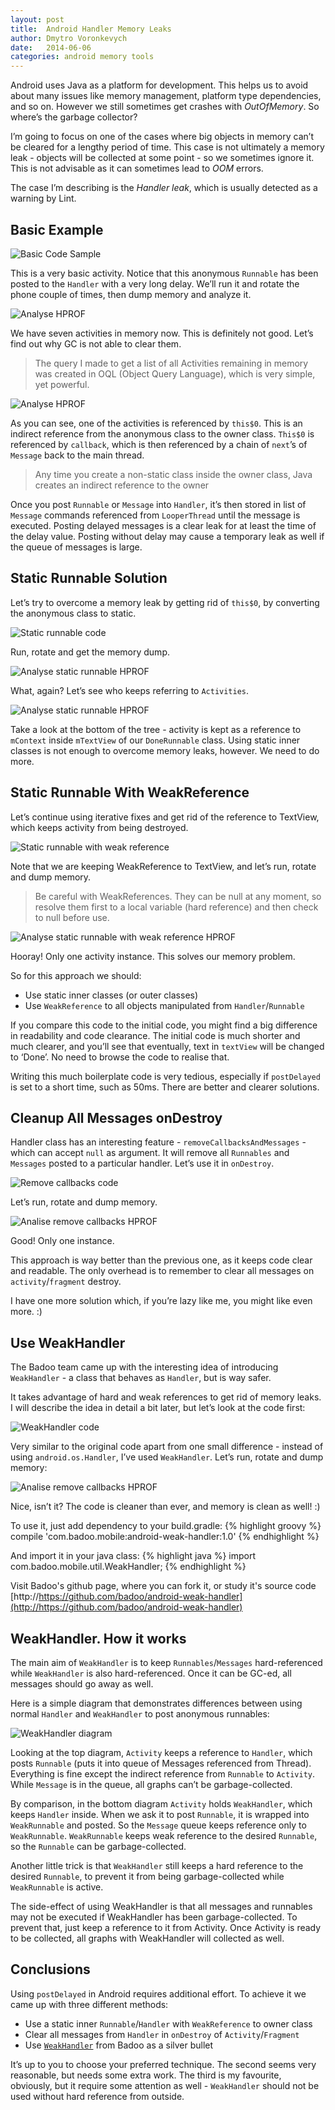 ```yaml
---
layout: post
title:  Android Handler Memory Leaks
author: Dmytro Voronkevych
date:   2014-06-06
categories: android memory tools
---
```

Android uses Java as a platform for development.
This helps us to avoid about many issues like memory management,
platform type dependencies, and so on.
However we still sometimes get crashes with *OutOfMemory*.
So where’s the garbage collector?

I’m going to focus on one of the cases where big objects in memory can’t be
cleared for a lengthy period of time. This case is not ultimately a memory leak -
objects will be collected at some point - so we sometimes ignore it.
This is not advisable as it can sometimes lead to *OOM* errors.

The case I’m describing is the *Handler leak*, which is usually detected as a
warning by Lint.

Basic Example
-------------
![Basic Code Sample]({{page.imgdir}}/anonymous_runnable_code.png)

This is a very basic activity. Notice that this anonymous `Runnable` has been
posted to the `Handler` with a very long delay. We’ll run it and rotate the
phone couple of times, then dump memory and analyze it.

![Analyse HPROF]({{page.imgdir}}/anonymous_runnable_memory_analyze.png)

We have seven activities in memory now. This is definitely not good.
Let’s find out why GC is not able to clear them.

> The query I made to get a list of all Activities remaining in memory was created
> in OQL (Object Query Language), which is very simple, yet powerful.

![Analyse HPROF]({{page.imgdir}}/anonymous_runnable_memory_explained.png)

As you can see, one of the activities is referenced by `this$0`.
This is an indirect reference from the anonymous class to the owner class.
`This$0` is referenced by `callback`, which is then referenced by
a chain of `next`’s of `Message` back to the main thread.

> Any time you create a non-static class inside the owner class,
> Java creates an indirect reference to the owner

Once you post `Runnable` or `Message` into `Handler`, it’s then stored in list
of `Message` commands referenced from `LooperThread` until
the message is executed. Posting delayed messages is a clear leak for at least
the time of the delay value. Posting without delay may cause a temporary leak
as well if the queue of messages is large.

Static Runnable Solution
------------------------
Let’s try to overcome a memory leak by getting rid of `this$0`, by converting
the anonymous class to static.

![Static runnable code]({{page.imgdir}}/StaticClass_code.png)

Run, rotate and get the memory dump.

![Analyse static runnable HPROF]({{page.imgdir}}/StaticClass_memory_analyze.png)

What, again? Let’s see who keeps referring to `Activities`.

![Analyse static runnable HPROF]({{page.imgdir}}/StaticClass_memory_analyze_explained.png)

Take a look at the bottom of the tree - activity is kept as a reference
to `mContext` inside `mTextView` of our `DoneRunnable` class.
Using static inner classes is not enough to overcome memory leaks, however.
We need to do more.

Static Runnable With WeakReference
----------------------------------
Let’s continue using iterative fixes and get rid of the reference to TextView,
which keeps activity from being destroyed.

![Static runnable with weak reference]({{page.imgdir}}/StaticClassWithWeakRef_code.png)

Note that we are keeping WeakReference to TextView, and let’s run, rotate and
dump memory.

> Be careful with WeakReferences. They can be null at any moment,
so resolve them first to a local variable (hard reference) and then check
to null before use.


![Analyse static runnable with weak reference HPROF]({{page.imgdir}}/StaticClassWithWeakRef_memory_analyze.png)

Hooray! Only one activity instance. This solves our memory problem.

So for this approach we should:

* Use static inner classes (or outer classes)
* Use `WeakReference` to all objects manipulated from `Handler`/`Runnable`

If you compare this code to the initial code, you might find a big difference in
readability and code clearance. The initial code is much shorter and much
clearer, and you’ll see that eventually, text in `textView` will be
changed to ‘Done’. No need to browse the code to realise that.

Writing this much boilerplate code is very tedious, especially if `postDelayed`
is set to a short time, such as 50ms. There are better and clearer solutions.

Cleanup All Messages onDestroy
------------------------------
Handler class has an interesting feature - `removeCallbacksAndMessages` -
which can accept `null` as argument. It will remove all `Runnables` and
`Messages` posted to a particular handler. Let’s use it in `onDestroy`.

![Remove callbacks code]({{page.imgdir}}/removeCallbacks_code.png)

Let’s run, rotate and dump memory.

![Analise remove callbacks HPROF]({{page.imgdir}}/removeCallbacks_memory_analyze.png)

Good! Only one instance.

This approach is way better than the previous one, as it keeps code clear and
readable. The only overhead is to remember to clear all messages on
`activity`/`fragment` destroy.

I have one more solution which, if you’re lazy like me, you might like even more. :)

Use WeakHandler
---------------

The Badoo team came up with the interesting idea of introducing `WeakHandler` -
a class that behaves as `Handler`, but is way safer.

It takes advantage of hard and weak references to get rid of memory leaks.
I will describe the idea in detail a bit later, but let’s look at the code first:

![WeakHandler code]({{page.imgdir}}/WeakHandler_code.png)

Very similar to the original code apart from one small difference -
instead of using `android.os.Handler`, I’ve used `WeakHandler`.
Let’s run, rotate and dump memory:

![Analise remove callbacks HPROF]({{page.imgdir}}/WeakHandler_memory_analyze.png)

Nice, isn’t it? The code is cleaner than ever, and memory is clean as well! :)

To use it, just add dependency to your build.gradle:
{% highlight groovy %}
compile 'com.badoo.mobile:android-weak-handler:1.0'
{% endhighlight %}

And import it in your java class:
{% highlight java %}
import com.badoo.mobile.util.WeakHandler;
{% endhighlight %}

Visit Badoo's github page, where you can fork it, or study it's
source code [http://https://github.com/badoo/android-weak-handler](http://https://github.com/badoo/android-weak-handler)

WeakHandler. How it works
-------------------------

The main aim of `WeakHandler` is to keep `Runnables`/`Messages`
hard-referenced while `WeakHandler` is also hard-referenced. Once it can be
GC-ed, all messages should go away as well.

Here is a simple diagram that demonstrates differences
between using normal `Handler` and `WeakHandler` to post anonymous runnables:

![WeakHandler diagram]({{page.imgdir}}/WeakHandler.png)

Looking at the top diagram, `Activity` keeps a reference to `Handler`,
which posts `Runnable` (puts it into queue of Messages referenced from Thread).
Everything is fine except the indirect reference from `Runnable` to `Activity`.
While `Message` is in the queue, all graphs can’t be garbage-collected.

By comparison, in the bottom diagram `Activity` holds `WeakHandler`, which keeps
`Handler` inside. When we ask it to post `Runnable`, it is wrapped into
`WeakRunnable` and posted. So the `Message` queue keeps reference only to
`WeakRunnable`. `WeakRunnable` keeps weak reference to the desired `Runnable`,
so the `Runnable` can be garbage-collected.

Another little trick is that `WeakHandler` still keeps a hard reference to the
desired `Runnable`, to prevent it from being garbage-collected
while `WeakRunnable` is active.

The side-effect of using WeakHandler is that all messages and runnables
may not be executed if WeakHandler has been garbage-collected.
To prevent that, just keep a reference to it from Activity.
Once Activity is ready to be collected,
all graphs with WeakHandler will collected as well.

Conclusions
-----------
Using `postDelayed` in Android requires additional effort.
To achieve it we came up with three different methods:

* Use a static inner `Runnable`/`Handler` with `WeakReference` to owner class
* Clear all messages from `Handler` in `onDestroy` of `Activity`/`Fragment`
* Use [`WeakHandler`](http://https://github.com/badoo/android-weak-handler) from Badoo as a silver bullet

It’s up to you to choose your preferred technique.
The second seems very reasonable, but needs some extra work.
The third is my favourite, obviously, but it require some attention as well -
`WeakHandler` should not be used without hard reference from outside.
